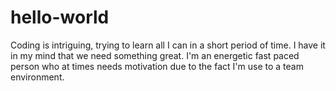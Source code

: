 # hello-world
Coding is intriguing, trying to learn all I can in a short period of time. I have it in my mind that we need something great.
I'm an energetic fast paced person who at times needs motivation due to the fact I'm use to a team environment.
